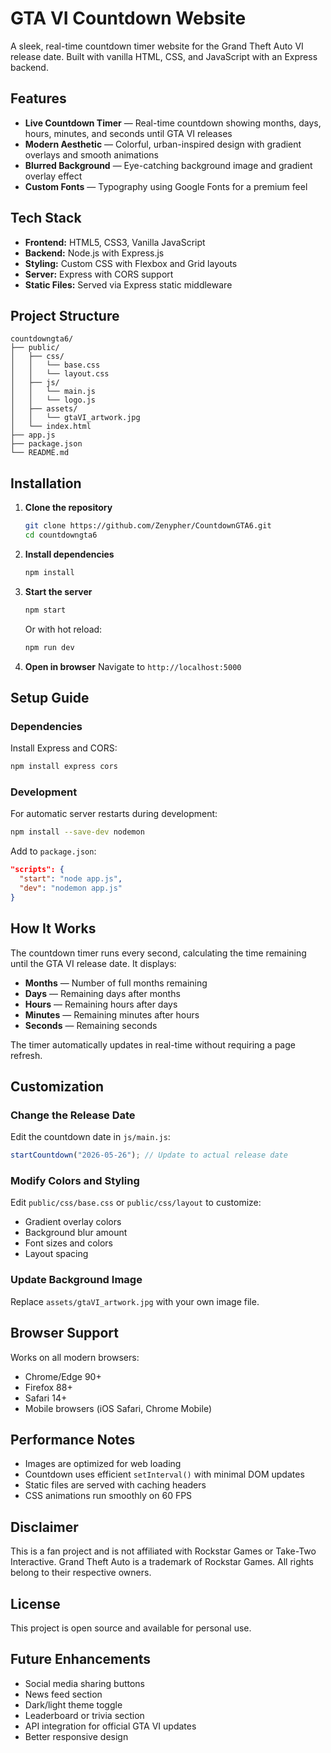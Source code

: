 # GTA VI Countdown Website

A sleek, real-time countdown timer website for the Grand Theft Auto VI release date. Built with vanilla HTML, CSS, and JavaScript with an Express backend.

## Features

- **Live Countdown Timer** — Real-time countdown showing months, days, hours, minutes, and seconds until GTA VI releases
- **Modern Aesthetic** — Colorful, urban-inspired design with gradient overlays and smooth animations
- **Blurred Background** — Eye-catching background image and gradient overlay effect
- **Custom Fonts** — Typography using Google Fonts for a premium feel

## Tech Stack

- **Frontend:** HTML5, CSS3, Vanilla JavaScript
- **Backend:** Node.js with Express.js
- **Styling:** Custom CSS with Flexbox and Grid layouts
- **Server:** Express with CORS support
- **Static Files:** Served via Express static middleware

## Project Structure

```
countdowngta6/
├── public/
│   ├── css/
│   │   └── base.css
│   │   └── layout.css
│   ├── js/
│   │   └── main.js
│   │   └── logo.js
│   ├── assets/
│   │   └── gtaVI_artwork.jpg
│   └── index.html
├── app.js
├── package.json
└── README.md
```

## Installation

1. **Clone the repository**

   ```bash
   git clone https://github.com/Zenypher/CountdownGTA6.git
   cd countdowngta6
   ```

2. **Install dependencies**

   ```bash
   npm install
   ```

3. **Start the server**

   ```bash
   npm start
   ```

   Or with hot reload:

   ```bash
   npm run dev
   ```

4. **Open in browser**
   Navigate to `http://localhost:5000`

## Setup Guide

### Dependencies

Install Express and CORS:

```bash
npm install express cors
```

### Development

For automatic server restarts during development:

```bash
npm install --save-dev nodemon
```

Add to `package.json`:

```json
"scripts": {
  "start": "node app.js",
  "dev": "nodemon app.js"
}
```

## How It Works

The countdown timer runs every second, calculating the time remaining until the GTA VI release date. It displays:

- **Months** — Number of full months remaining
- **Days** — Remaining days after months
- **Hours** — Remaining hours after days
- **Minutes** — Remaining minutes after hours
- **Seconds** — Remaining seconds

The timer automatically updates in real-time without requiring a page refresh.

## Customization

### Change the Release Date

Edit the countdown date in `js/main.js`:

```javascript
startCountdown("2026-05-26"); // Update to actual release date
```

### Modify Colors and Styling

Edit `public/css/base.css` or `public/css/layout` to customize:

- Gradient overlay colors
- Background blur amount
- Font sizes and colors
- Layout spacing

### Update Background Image

Replace `assets/gtaVI_artwork.jpg` with your own image file.

## Browser Support

Works on all modern browsers:

- Chrome/Edge 90+
- Firefox 88+
- Safari 14+
- Mobile browsers (iOS Safari, Chrome Mobile)

## Performance Notes

- Images are optimized for web loading
- Countdown uses efficient `setInterval()` with minimal DOM updates
- Static files are served with caching headers
- CSS animations run smoothly on 60 FPS

## Disclaimer

This is a fan project and is not affiliated with Rockstar Games or Take-Two Interactive. Grand Theft Auto is a trademark of Rockstar Games. All rights belong to their respective owners.

## License

This project is open source and available for personal use.

## Future Enhancements

- Social media sharing buttons
- News feed section
- Dark/light theme toggle
- Leaderboard or trivia section
- API integration for official GTA VI updates
- Better responsive design
